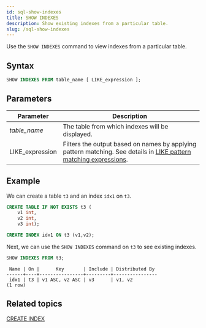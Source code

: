 ```yaml
---
id: sql-show-indexes
title: SHOW INDEXES
description: Show existing indexes from a particular table.
slug: /sql-show-indexes
---
```

<head>
  <link rel="canonical" href="https://docs.risingwave.com/docs/current/sql-show-indexes/" />
</head>

Use the `SHOW INDEXES` command to view indexes from a particular table.

## Syntax

```sql
SHOW INDEXES FROM table_name [ LIKE_expression ];
```

## Parameters
|Parameter   | Description           |
|---------------------------|-----------------------|
|*table_name* |The table from which indexes will be displayed. |
|LIKE_expression| Filters the output based on names by applying pattern matching. See details in [LIKE pattern matching expressions](/sql/functions-operators/sql-function-string.md#like-pattern-matching-expressions).|

## Example

We can create a table `t3` and an index `idx1` on `t3`.

```sql
CREATE TABLE IF NOT EXISTS t3 (
    v1 int, 
    v2 int, 
    v3 int);

CREATE INDEX idx1 ON t3 (v1,v2);
```

Next, we can use the `SHOW INDEXES` command on `t3` to see existing indexes.

```sql
SHOW INDEXES FROM t3;
```

```
 Name | On |      Key       | Include | Distributed By 
------+----+----------------+---------+----------------
 idx1 | t3 | v1 ASC, v2 ASC | v3      | v1, v2
(1 row)
```

## Related topics

[CREATE INDEX](/sql/commands/sql-create-index.md)